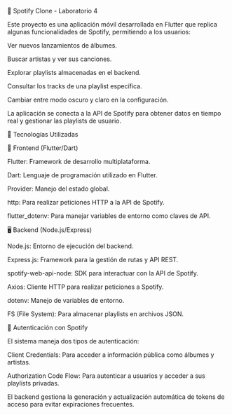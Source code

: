
🎵 Spotify Clone - Laboratorio 4

Este proyecto es una aplicación móvil desarrollada en Flutter que replica algunas funcionalidades de Spotify, permitiendo a los usuarios:

Ver nuevos lanzamientos de álbumes.

Buscar artistas y ver sus canciones.

Explorar playlists almacenadas en el backend.

Consultar los tracks de una playlist específica.

Cambiar entre modo oscuro y claro en la configuración.

La aplicación se conecta a la API de Spotify para obtener datos en tiempo real y gestionar las playlists de usuario.

🚀 Tecnologías Utilizadas

📱 Frontend (Flutter/Dart)

Flutter: Framework de desarrollo multiplataforma.

Dart: Lenguaje de programación utilizado en Flutter.

Provider: Manejo del estado global.

http: Para realizar peticiones HTTP a la API de Spotify.

flutter_dotenv: Para manejar variables de entorno como claves de API.



🖥️ Backend (Node.js/Express)

Node.js: Entorno de ejecución del backend.

Express.js: Framework para la gestión de rutas y API REST.

spotify-web-api-node: SDK para interactuar con la API de Spotify.

Axios: Cliente HTTP para realizar peticiones a Spotify.

dotenv: Manejo de variables de entorno.

FS (File System): Para almacenar playlists en archivos JSON.

🔑 Autenticación con Spotify

El sistema maneja dos tipos de autenticación:

Client Credentials: Para acceder a información pública como álbumes y artistas.

Authorization Code Flow: Para autenticar a usuarios y acceder a sus playlists privadas.

El backend gestiona la generación y actualización automática de tokens de acceso para evitar expiraciones frecuentes.
